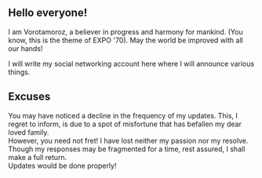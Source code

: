 ## Hello everyone!

I am Vorotamoroz, a believer in progress and harmony for mankind. (You know, this is the theme of EXPO '70).
May the world be improved with all our hands!

I will write my social networking account here where I will announce various things.

## Excuses
You may have noticed a decline in the frequency of my updates. This, I regret to inform, is due to a spot of misfortune that has befallen my dear loved family.  
However, you need not fret! I have lost neither my passion nor my resolve. Though my responses may be fragmented for a time, rest assured, I shall make a full return.  
Updates would be done properly!
